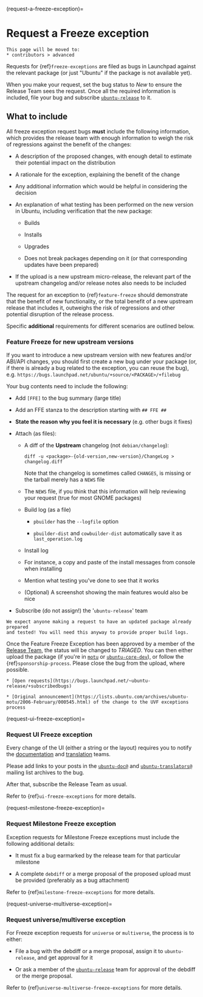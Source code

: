 (request-a-freeze-exception)=
# Request a Freeze exception

```{note}
This page will be moved to:
* contributors > advanced
```

Requests for {ref}`freeze-exceptions` are filed as bugs in Launchpad
against the relevant package (or just "Ubuntu" if the package is not available
yet).

When you make your request, set the bug status to *New* to ensure the Release
Team sees the request. Once all the required information is included, file your
bug and subscribe [`ubuntu-release`](https://launchpad.net/~ubuntu-release) to
it.


## What to include

All freeze exception request bugs **must** include the following information,
which provides the release team with enough information to weigh the risk of
regressions against the benefit of the changes:

* A description of the proposed changes, with enough detail to estimate
  their potential impact on the distribution

* A rationale for the exception, explaining the benefit of the change

* Any additional information which would be helpful in considering the decision

* An explanation of what testing has been performed on the new version in Ubuntu,
  including verification that the new package:

  * Builds

  * Installs

  * Upgrades

  * Does not break packages depending on it (or that corresponding updates have
    been prepared)

* If the upload is a new upstream micro-release, the relevant part of the
  upstream changelog and/or release notes also needs to be included

The request for an exception to {ref}`feature-freeze` should demonstrate that
the benefit of new functionality, or the total benefit of a new upstream release
that includes it, outweighs the risk of regressions and other potential
disruption of the release process.

Specific **additional** requirements for different scenarios are outlined below.

### Feature Freeze for new upstream versions

If you want to introduce a new upstream version with new features and/or
ABI/API changes, you should first create a new bug under your package (or, if
there is already a bug related to the exception, you can reuse the bug), e.g.
`https://bugs.launchpad.net/ubuntu/+source/<PACKAGE>/+filebug`

Your bug contents need to include the following:

* Add `[FFE]` to the bug summary (large title)

* Add an FFE stanza to the description starting with `## FFE ##`

* **State the reason why you feel it is necessary** (e.g. other bugs it fixes)

* Attach (as files):

  * A diff of the **Upstream** changelog (not `debian/changelog`):

    ```none
    diff -u <package>-{old-version,new-version}/ChangeLog > changelog.diff
    ```

    Note that the changelog is sometimes called `CHANGES`, is missing or the
    tarball merely has a `NEWS` file

  * The `NEWS` file, if you think that this information will help reviewing your
    request (true for most GNOME packages)

  * Build log (as a file)

    * `pbuilder` has the `--logfile` option

    * `pbuilder-dist` and `cowbuilder-dist` automatically save it as `last_operation.log`

  * Install log

   * For instance, a copy and paste of the install messages from console when
     installing

  * Mention what testing you've done to see that it works 

  * (Optional) A screenshot showing the main features would also be nice

* Subscribe (do not assign!) the '`ubuntu-release`' team


```{important}
We expect anyone making a request to have an updated package already prepared
and tested! You will need this anyway to provide proper build logs.
```

Once the Feature Freeze Exception has been approved by a member of the
[Release Team](https://launchpad.net/~ubuntu-release), the status will be
changed to *TRIAGED*. You can then either upload the package (if you're in
[`motu`](http://launchpad.net/~motu) or
[`ubuntu-core-dev`](http://launchpad.net/~ubuntu-core-dev)), or follow the
{ref}`sponsorship-process`. Please close the bug from the upload, where possible.


```{seealso}
* [Open requests](https://bugs.launchpad.net/~ubuntu-release/+subscribedbugs)

* [Original announcement](https://lists.ubuntu.com/archives/ubuntu-motu/2006-February/000545.html) of the change to the UVF exceptions process
```

(request-ui-freeze-exception)=
### Request UI Freeze exception

Every change of the UI (either a string or the layout) requires you to notify
the [documentation](https://lists.ubuntu.com/mailman/listinfo/ubuntu-doc) and
[translation](https://lists.ubuntu.com/mailman/listinfo/ubuntu-translators)
teams.

Please add links to your posts in the
[`ubuntu-doc@`](https://lists.ubuntu.com/archives/ubuntu-doc/) and
[`ubuntu-translators@`](https://lists.ubuntu.com/archives/ubuntu-translators/)
mailing list archives to the bug.

After that, subscribe the Release Team as usual.

Refer to {ref}`ui-freeze-exceptions` for more details.

(request-milestone-freeze-exception)=
### Request Milestone Freeze exception

Exception requests for Milestone Freeze exceptions must include the following
additional details:

* It must fix a bug earmarked by the release team for that particular milestone

* A complete `debdiff` or a merge proposal of the proposed upload must be provided (preferably as
  a bug attachment)

Refer to {ref}`milestone-freeze-exceptions` for more details.

(request-universe-multiverse-exception)=
### Request universe/multiverse exception

For Freeze exception requests for `universe` or `multiverse`, the process is to
either:

* File a bug with the debdiff or a merge proposal, assign it to `ubuntu-release`, and get approval
  for it

* Or ask a member of the [`ubuntu-release`](http://launchpad.net/~ubuntu-release)
  team for approval of the debdiff or the merge proposal.

Refer to {ref}`universe-multiverse-freeze-exceptions` for more details.
